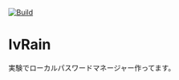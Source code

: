 [![Build](https://github.com/Anteccq/IvRain/actions/workflows/build.yml/badge.svg?branch=main)](https://github.com/Anteccq/IvRain/actions/workflows/build.yml)
# IvRain
 実験でローカルパスワードマネージャー作ってます。
